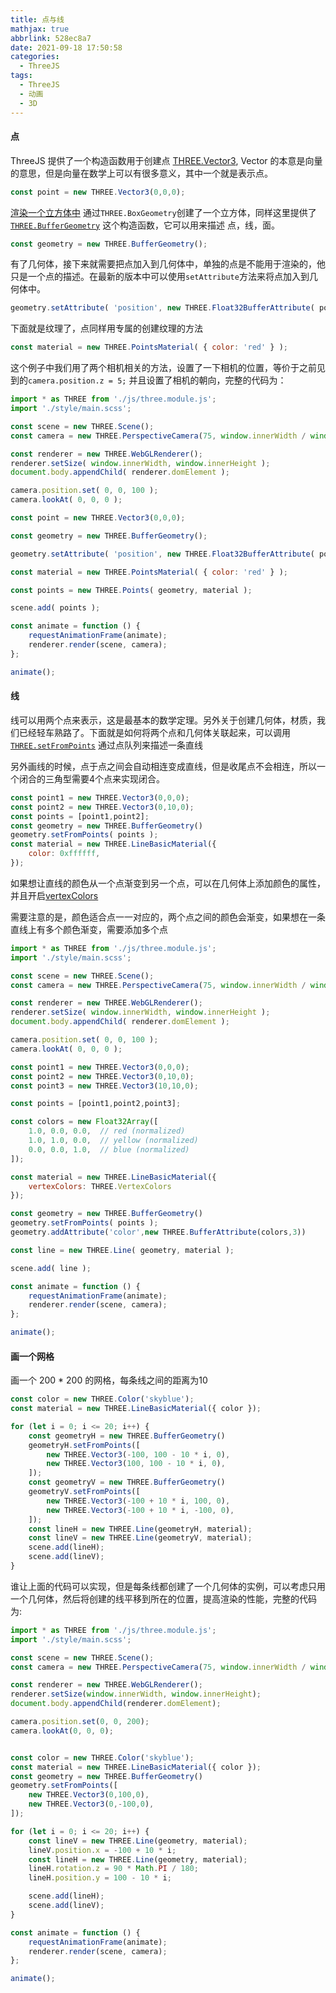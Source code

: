 ```yaml
---
title: 点与线
mathjax: true
abbrlink: 528ec8a7
date: 2021-09-18 17:50:58
categories:
  - ThreeJS
tags:
  - ThreeJS
  - 动画
  - 3D
---
```



#### 点

ThreeJS 提供了一个构造函数用于创建点 [THREE.Vector3](https://threejs.org/docs/index.html?q=Vector3#api/zh/math/Vector3), Vector 的本意是向量的意思，但是向量在数学上可以有很多意义，其中一个就是表示点。

```javascript
const point = new THREE.Vector3(0,0,0);
```

[渲染一个立方体中](/posts/e875caf9/) 通过`THREE.BoxGeometry`创建了一个立方体，同样这里提供了[`THREE.BufferGeometry`](https://threejs.org/docs/index.html?q=Geometry#api/zh/core/BufferGeometry) 这个构造函数，它可以用来描述 点，线，面。

```javascript
const geometry = new THREE.BufferGeometry();
```

有了几何体，接下来就需要把点加入到几何体中，单独的点是不能用于渲染的，他只是一个点的描述。在最新的版本中可以使用`setAttribute`方法来将点加入到几何体中。

```javascript
geometry.setAttribute( 'position', new THREE.Float32BufferAttribute( point.toArray(), 3 ) );
```

下面就是纹理了，点同样用专属的创建纹理的方法

```javascript
const material = new THREE.PointsMaterial( { color: 'red' } );
```

这个例子中我们用了两个相机相关的方法，设置了一下相机的位置，等价于之前见到的`camera.position.z = 5;` 并且设置了相机的朝向，完整的代码为：

```javascript
import * as THREE from './js/three.module.js';
import './style/main.scss';

const scene = new THREE.Scene();
const camera = new THREE.PerspectiveCamera(75, window.innerWidth / window.innerHeight, 0.1, 1000);

const renderer = new THREE.WebGLRenderer();
renderer.setSize( window.innerWidth, window.innerHeight );
document.body.appendChild( renderer.domElement );

camera.position.set( 0, 0, 100 );
camera.lookAt( 0, 0, 0 );

const point = new THREE.Vector3(0,0,0);

const geometry = new THREE.BufferGeometry();

geometry.setAttribute( 'position', new THREE.Float32BufferAttribute( point.toArray(), 3 ) );

const material = new THREE.PointsMaterial( { color: 'red' } );

const points = new THREE.Points( geometry, material );

scene.add( points );

const animate = function () {
    requestAnimationFrame(animate);
    renderer.render(scene, camera);
};

animate();
```


#### 线

线可以用两个点来表示，这是最基本的数学定理。另外关于创建几何体，材质，我们已经轻车熟路了。下面就是如何将两个点和几何体关联起来，可以调用 [`THREE.setFromPoints`](https://threejs.org/docs/index.html?q=BufferGeometry#api/zh/core/BufferGeometry.setFromPoints) 通过点队列来描述一条直线

另外画线的时候，点于点之间会自动相连变成直线，但是收尾点不会相连，所以一个闭合的三角型需要4个点来实现闭合。

```javascript
const point1 = new THREE.Vector3(0,0,0);
const point2 = new THREE.Vector3(0,10,0);
const points = [point1,point2];
const geometry = new THREE.BufferGeometry()
geometry.setFromPoints( points );
const material = new THREE.LineBasicMaterial({
	color: 0xffffff,
});
```

如果想让直线的颜色从一个点渐变到另一个点，可以在几何体上添加颜色的属性，并且开启[vertexColors](https://threejs.org/docs/index.html#api/zh/materials/Material.vertexColors)

需要注意的是，颜色适合点一一对应的，两个点之间的颜色会渐变，如果想在一条直线上有多个颜色渐变，需要添加多个点

```javascript
import * as THREE from './js/three.module.js';
import './style/main.scss';

const scene = new THREE.Scene();
const camera = new THREE.PerspectiveCamera(75, window.innerWidth / window.innerHeight, 0.1, 1000);

const renderer = new THREE.WebGLRenderer();
renderer.setSize( window.innerWidth, window.innerHeight );
document.body.appendChild( renderer.domElement );

camera.position.set( 0, 0, 100 );
camera.lookAt( 0, 0, 0 );

const point1 = new THREE.Vector3(0,0,0);
const point2 = new THREE.Vector3(0,10,0);
const point3 = new THREE.Vector3(10,10,0);

const points = [point1,point2,point3];

const colors = new Float32Array([
    1.0, 0.0, 0.0,  // red (normalized)
    1.0, 1.0, 0.0,  // yellow (normalized)
    0.0, 0.0, 1.0,  // blue (normalized)
]);

const material = new THREE.LineBasicMaterial({
    vertexColors: THREE.VertexColors
});

const geometry = new THREE.BufferGeometry()
geometry.setFromPoints( points );
geometry.addAttribute('color',new THREE.BufferAttribute(colors,3))

const line = new THREE.Line( geometry, material );

scene.add( line );

const animate = function () {
    requestAnimationFrame(animate);
    renderer.render(scene, camera);
};

animate();
```

#### 画一个网格

画一个 200 * 200 的网格，每条线之间的距离为10

```javascript
const color = new THREE.Color('skyblue');
const material = new THREE.LineBasicMaterial({ color });

for (let i = 0; i <= 20; i++) {
    const geometryH = new THREE.BufferGeometry()
    geometryH.setFromPoints([
        new THREE.Vector3(-100, 100 - 10 * i, 0),
        new THREE.Vector3(100, 100 - 10 * i, 0),
    ]);
    const geometryV = new THREE.BufferGeometry()
    geometryV.setFromPoints([
        new THREE.Vector3(-100 + 10 * i, 100, 0),
        new THREE.Vector3(-100 + 10 * i, -100, 0),
    ]);
    const lineH = new THREE.Line(geometryH, material);
    const lineV = new THREE.Line(geometryV, material);
    scene.add(lineH);
    scene.add(lineV);
}
```

谁让上面的代码可以实现，但是每条线都创建了一个几何体的实例，可以考虑只用一个几何体，然后将创建的线平移到所在的位置，提高渲染的性能，完整的代码为:

```javascript
import * as THREE from './js/three.module.js';
import './style/main.scss';

const scene = new THREE.Scene();
const camera = new THREE.PerspectiveCamera(75, window.innerWidth / window.innerHeight, 0.1, 1000);

const renderer = new THREE.WebGLRenderer();
renderer.setSize(window.innerWidth, window.innerHeight);
document.body.appendChild(renderer.domElement);

camera.position.set(0, 0, 200);
camera.lookAt(0, 0, 0);


const color = new THREE.Color('skyblue');
const material = new THREE.LineBasicMaterial({ color });
const geometry = new THREE.BufferGeometry()
geometry.setFromPoints([
    new THREE.Vector3(0,100,0),
    new THREE.Vector3(0,-100,0),
]);

for (let i = 0; i <= 20; i++) {
    const lineV = new THREE.Line(geometry, material);
    lineV.position.x = -100 + 10 * i;
    const lineH = new THREE.Line(geometry, material);
    lineH.rotation.z = 90 * Math.PI / 180;
    lineH.position.y = 100 - 10 * i;

    scene.add(lineH);
    scene.add(lineV);
}

const animate = function () {
    requestAnimationFrame(animate);
    renderer.render(scene, camera);
};

animate();
```